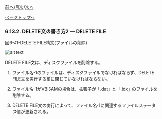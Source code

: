 <!--navi start1-->
[前へ](6-13-1.md)/[目次](https://momo2584.github.io/opensourcecobol.github.io/markdown/TOC.html)/[次へ](6-14-1.md)
<!--navi end1-->
<!--navi start2-->

[ページトップへ](6-13-2.md)
<!--navi end2-->
### 6.13.2. DELETE文の書き方2 ― DELETE FILE

図6-41-DELETE FILE構文(ファイルの削除)

![alt text](Image/6-41(delete).png)

DELETE FILE文は、ディスクファイルを削除する。

1. ファイル名-1のファイルは、ディスクファイルでなければならず、DELETE FILE文を実行する前に閉じていなければならない。

2. ファイル名-1がVBISAMの場合は、拡張子が「.dat」と「.idx」のファイルを削除する。

3. DELETE FILE文の実行によって、ファイル名-1に関連するファイルステータス値が更新される。

